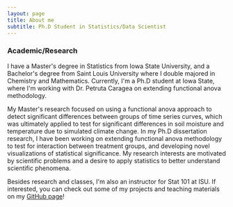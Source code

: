 ```yaml
---
layout: page
title: About me
subtitle: Ph.D Student in Statistics/Data Scientist  
---
```


### Academic/Research 

I have a Master's degree in Statistics from Iowa State University, and a Bachelor's degree from Saint Louis University where I double majored in Chemistry and Mathematics. Currently, I'm a Ph.D student at Iowa State, where I'm working with Dr. Petruta Caragea on extending functional anova methodology. 

My Master's research focused on using a functional anova approach to detect significant differences between groups of time series curves, which was ultimately applied to test for significant differences in soil moisture and temperature due to simulated climate change. In my Ph.D dissertation research, I have been working on extending functional anova methodology to test for interaction between treatment groups, and developing novel visualizations of statistical significance. My research interests are motivated by scientific problems and a desire to apply statistics to better understand scientific phenomena. 

Besides research and classes, I'm also an instructor for Stat 101 at ISU. If interested, you can check out some of my projects and teaching materials on my [GitHub page](https://github.com/mjohny)!  



